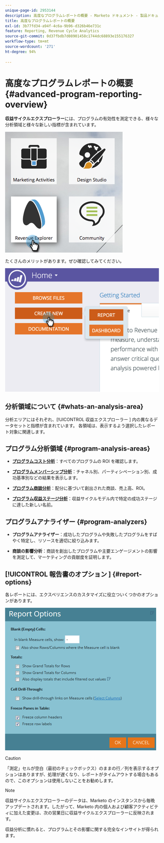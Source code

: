 ```yaml
---
unique-page-id: 2953144
description: 高度なプログラムレポートの概要 - Marketo ドキュメント - 製品ドキュメント
title: 高度なプログラムレポートの概要
exl-id: 3b77fd34-a94f-4c6a-9b96-d326b46e731c
feature: Reporting, Revenue Cycle Analytics
source-git-commit: 0d37fbdb7d08901458c1744dc68893e155176327
workflow-type: tm+mt
source-wordcount: '271'
ht-degree: 94%

---
```


# 高度なプログラムレポートの概要 {#advanced-program-reporting-overview}

**収益サイクルエクスプローラー**&#x200B;には、プログラムの有効性を測定できる、様々な分析領域と様々な新しい指標が含まれています。

![](assets/rev.png)

たくさんのメリットがあります。ぜひ確認してみてください。

![](assets/image2015-4-30-10-3a15-3a17.png)

## 分析領域について {#whats-an-analysis-area}

分析エリアにはそれぞれ、[!UICONTROL  収益エクスプローラー ] 内の異なるデータセットと指標が含まれています。 各領域は、表示するよう選択したレポート対象に関連します。

## プログラム分析領域 {#program-analysis-areas}

* **[プログラムコスト分析](understanding-the-program-cost-analysis-area.md)**：すべてのプログラムの ROI を確認します。

* **[プログラムメンバーシップ分析](understanding-the-program-membership-analysis-area.md)**：チャネル別、パーティシペーション別、成功基準別などの結果を表示します。

* **[プログラム商談分析](understanding-the-program-opportunity-analysis-area.md)**：配分に基づいて創出された商談、売上高、ROI。

* **[プログラム収益ステージ分析](understanding-the-program-revenue-stage-analysis-area.md)**：収益サイクルモデル内で特定の成功ステージに達した新しい名前。

## プログラムアナライザー {#program-analyzers}

* **プログラムアナライザー**：成功したプログラムや失敗したプログラムをすばやく特定し、リソースを適切に絞り込みます。

* **商談の影響分析**：商談を創出したプログラムや主要エンゲージメントの影響を測定して、マーケティングの貢献度を証明します。

## [!UICONTROL  報告書のオプション ] {#report-options}

各レポートには、エクスペリエンスのカスタマイズに役立ついくつかのオプションがあります。

![](assets/report-options.png)

>[!CAUTION]
>
>「測定」セルが空白（最初のチェックボックス）のままの行／列を表示するオプションはありますが、処理が遅くなり、レポートがタイムアウトする場合もあるので、このオプションは使用しないことをお勧めします。

>[!NOTE]
>
>収益サイクルエクスプローラーのデータは、Marketo のインスタンスから毎晩アップデートされます。したがって、Marketo 内の個人および顧客アクティビティに加えた変更は、次の営業日に収益サイクルエクスプローラーに反映されます。

収益分析に慣れると、プログラムとその影響に関する完全なインサイトが得られます。
